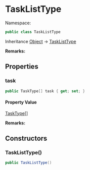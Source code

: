 # TaskListType

Namespace:

```csharp
public class TaskListType
```

Inheritance [Object](https://docs.microsoft.com/en-us/dotnet/api/system.object) → [TaskListType](./tasklisttype.md)

**Remarks:**



## Properties

### <a id="properties-task"/>**task**

```csharp
public TaskType[] task { get; set; }
```

#### Property Value

[TaskType[]](./tasktype.md)<br>

**Remarks:**



## Constructors

### <a id="constructors-.ctor"/>**TaskListType()**

```csharp
public TaskListType()
```
